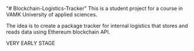 "# Blockchain-Logistics-Tracker" 
This is a student project for a course in VAMK University of applied sciences.

The idea is to create a package tracker for internal logistics that stores and reads data using Ethereum blockchain API.

VERY EARLY STAGE
